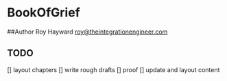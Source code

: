 # BookOfGrief

##Author
Roy Hayward
roy@theintegrationengineer.com

## TODO

[] layout chapters
[] write rough drafts
[] proof
[] update and layout content
